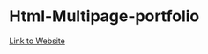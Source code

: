 # Html-Multipage-portfolio
 [Link to Website](https://eritech98.github.io/Html-Multipage-portfolio/)
